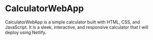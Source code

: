 # CalculatorWebApp

CalculatorWebApp is a simple calculator built with HTML, CSS, and JavaScript. It is a sleek, interactive, and responsive calculator that I will deploy using Netlify.

